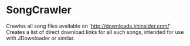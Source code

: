 # SongCrawler
Crawles all song files available on 'http://downloads.khinsider.com/'. Creates a list of direct download links for all such songs, intended for use with JDownloader or similar.
